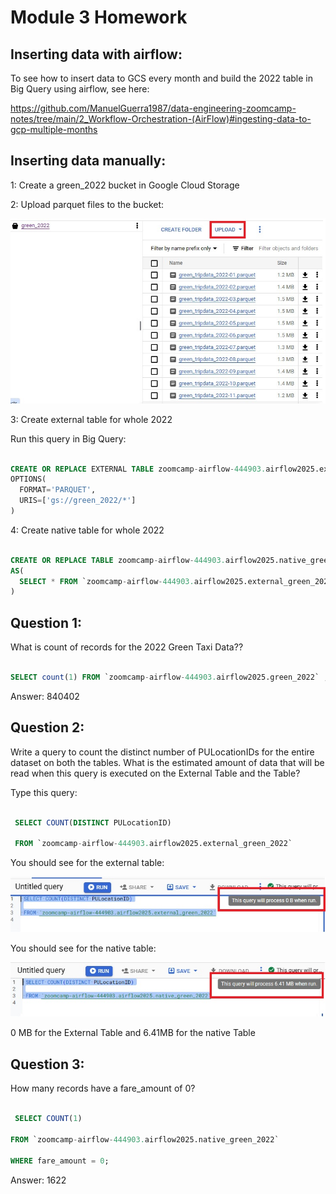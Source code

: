 # Module 3 Homework

## Inserting data with airflow:

To see how to insert data to GCS every month and build the 2022 table in Big Query using airflow, see here:

https://github.com/ManuelGuerra1987/data-engineering-zoomcamp-notes/tree/main/2_Workflow-Orchestration-(AirFlow)#ingesting-data-to-gcp-multiple-months

## Inserting data manually:

1: Create a green_2022 bucket in Google Cloud Storage

2: Upload parquet files to the bucket:

![hw1](images/hw1.jpg)

3: Create external table for whole 2022

Run this query in Big Query:

```sql

CREATE OR REPLACE EXTERNAL TABLE zoomcamp-airflow-444903.airflow2025.external_green_2022
OPTIONS(
  FORMAT='PARQUET',
  URIS=['gs://green_2022/*']
)

```

4: Create native table for whole 2022

```sql

CREATE OR REPLACE TABLE zoomcamp-airflow-444903.airflow2025.native_green_2022
AS(
  SELECT * FROM `zoomcamp-airflow-444903.airflow2025.external_green_2022`
)

```


## Question 1:

What is count of records for the 2022 Green Taxi Data??

```sql

SELECT count(1) FROM `zoomcamp-airflow-444903.airflow2025.green_2022` ;

```

Answer: 840402


## Question 2:

Write a query to count the distinct number of PULocationIDs for the entire dataset on both the tables.
What is the estimated amount of data that will be read when this query is executed on the External Table and the Table?

Type this query:

```sql

 SELECT COUNT(DISTINCT PULocationID)

 FROM `zoomcamp-airflow-444903.airflow2025.external_green_2022`
 ```

You should see for the external table:

 ![hw2](images/hw2.jpg)

You should see for the native table:

 ![hw3](images/hw3.jpg)

 0 MB for the External Table and 6.41MB for the native Table

 ## Question 3:

How many records have a fare_amount of 0?

 ```sql

  SELECT COUNT(1)

 FROM `zoomcamp-airflow-444903.airflow2025.native_green_2022`

 WHERE fare_amount = 0;
 ```

 Answer: 1622